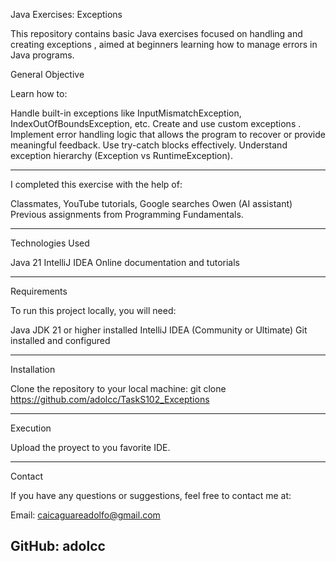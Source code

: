 Java Exercises: Exceptions

This repository contains basic Java exercises focused on handling and creating exceptions , aimed at beginners learning how to manage errors in Java programs.

General Objective

Learn how to:

Handle built-in exceptions like InputMismatchException, IndexOutOfBoundsException, etc.
Create and use custom exceptions .
Implement error handling logic that allows the program to recover or provide meaningful feedback.
Use try-catch blocks effectively.
Understand exception hierarchy (Exception vs RuntimeException).

---

I completed this exercise with the help of:

Classmates, YouTube tutorials, Google searches Owen (AI assistant) Previous assignments from Programming Fundamentals.

---

Technologies Used

Java 21 IntelliJ IDEA Online documentation and tutorials

---

Requirements

To run this project locally, you will need:

Java JDK 21 or higher installed IntelliJ IDEA (Community or Ultimate) Git installed and configured

---

Installation

Clone the repository to your local machine: git clone https://github.com/adolcc/TaskS102_Exceptions

---

Execution

Upload the proyect to you favorite IDE.

---

Contact

If you have any questions or suggestions, feel free to contact me at:

Email: caicaguareadolfo@gmail.com

GitHub: adolcc
---
